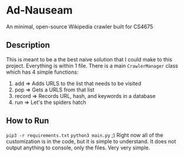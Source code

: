 # Ad-Nauseam
An minimal, open-source Wikipedia crawler built for CS4675

## Description
This is meant to be a the best naive solution that I could make to this project. Everything is within 1 file.
There is a main ```CrawlerManager``` class which has 4 simple functions:
1. add => Adds URLS to the list that needs to be visited
2. pop => Gets a URLS from that list
3. record => Records URL, hash, and keywords in a database
4. run => Let's the spiders hatch

## How to Run
```pip3 -r requirements.txt```
```python3 main.py``` ;)
Right now all of the customization is in the code, but it is simple to understand. 
It does not output anything to console, only the files. Very very simple.